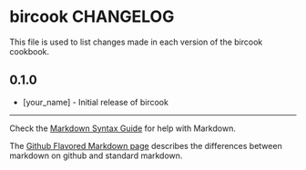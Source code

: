 # bircook CHANGELOG

This file is used to list changes made in each version of the bircook cookbook.

## 0.1.0
- [your_name] - Initial release of bircook

- - -
Check the [Markdown Syntax Guide](http://daringfireball.net/projects/markdown/syntax) for help with Markdown.

The [Github Flavored Markdown page](http://github.github.com/github-flavored-markdown/) describes the differences between markdown on github and standard markdown.
